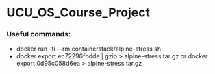 # UCU_OS_Course_Project

### Useful commands:

* docker run -ti --rm containerstack/alpine-stress sh
* docker export ec72296fbdde | gzip > alpine-stress.tar.gz or docker export 0d95c058d6ea > alpine-stress.tar.gz
